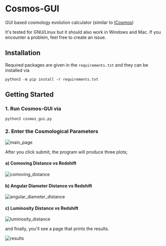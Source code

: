 # Cosmos-GUI

GUI based cosmology evolution calculator (similar to [ICosmos](http://www.icosmos.co.uk/index.html))

It's tested for GNU/Linux but it should also work in Windows and Mac. If you encounter a problem, feel free to create an issue.

## Installation

Required packages are given in the `requirements.txt` and they can be installed via

    python3 -m pip install -r requirements.txt

## Getting Started

### 1. Run Cosmos-GUI via

    python3 cosmos_gui.py

### 2. Enter the Cosmological Parameters

![main_page](https://user-images.githubusercontent.com/45866787/189471183-167463a0-c1b2-4a4f-bc87-da400f8399e0.png)

After you click submit, the program will produce three plots;

#### a) Comoving Distance vs Redshift

![comoving_distance](https://user-images.githubusercontent.com/45866787/189471185-7432d037-3c1e-47bc-a4e0-c0c470cf538b.png)

#### b) Angular Diameter Distance vs Redshift

![angular_diameter_distance](https://user-images.githubusercontent.com/45866787/189471190-2db78722-2119-47e7-ad2b-c08789d04d23.png)

#### c) Luminosity Distance vs Redshift

![luminosity_distance](https://user-images.githubusercontent.com/45866787/189471196-166f8379-a91a-4dfb-b5ac-88a0d8a1ad14.png)

and finally, you'll see a page that prints the results.

![results](https://user-images.githubusercontent.com/45866787/189471198-26bed840-cbd4-41b1-81d7-845a849f10c0.png)
